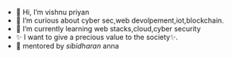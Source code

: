 - 👋 Hi, I’m vishnu priyan
- 👀 I’m curious about cyber sec,web devolpement,iot,blockchain.
- 🌱 I’m currently learning web stacks,cloud,cyber security
- ✨ I want to give a precious value to the society✨.
- 🥰 mentored by _sibidharan_ anna
<!---
Vishnupriyan459/Vishnupriyan459 is a ✨ special ✨ repository because its `README.md` (this file) appears on your GitHub profile.
You can click the Preview link to take a look at your changes.
--->
